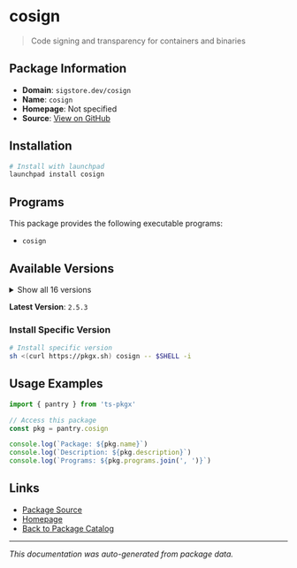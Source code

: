 # cosign

> Code signing and transparency for containers and binaries

## Package Information

- **Domain**: `sigstore.dev/cosign`
- **Name**: `cosign`
- **Homepage**: Not specified
- **Source**: [View on GitHub](https://github.com/pkgxdev/pantry/tree/main/projects/sigstore.dev/cosign/package.yml)

## Installation

```bash
# Install with launchpad
launchpad install cosign
```

## Programs

This package provides the following executable programs:

- `cosign`

## Available Versions

<details>
<summary>Show all 16 versions</summary>

- `2.5.3`, `2.5.2`, `2.5.1`, `2.5.0`, `2.4.3`
- `2.4.2`, `2.4.1`, `2.4.0`, `2.3.0`, `2.2.4`
- `2.2.3`, `2.2.2`, `2.2.1`, `2.2.0`, `1.13.6`
- `1.13.2`

</details>

**Latest Version**: `2.5.3`

### Install Specific Version

```bash
# Install specific version
sh <(curl https://pkgx.sh) cosign -- $SHELL -i
```

## Usage Examples

```typescript
import { pantry } from 'ts-pkgx'

// Access this package
const pkg = pantry.cosign

console.log(`Package: ${pkg.name}`)
console.log(`Description: ${pkg.description}`)
console.log(`Programs: ${pkg.programs.join(', ')}`)
```

## Links

- [Package Source](https://github.com/pkgxdev/pantry/tree/main/projects/sigstore.dev/cosign/package.yml)
- [Homepage](#)
- [Back to Package Catalog](../../../package-catalog.md)

---

*This documentation was auto-generated from package data.*
